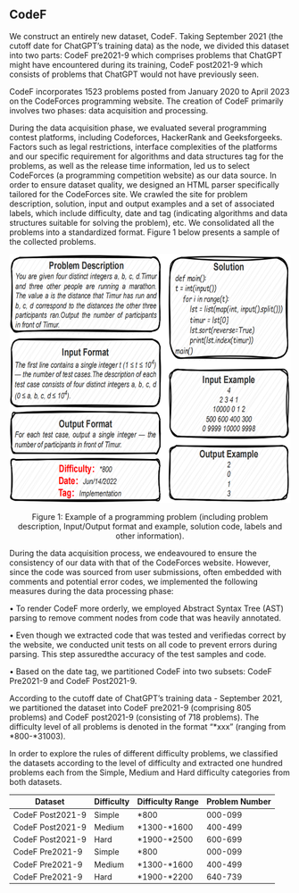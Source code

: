 ## CodeF
We construct an entirely new dataset, CodeF. Taking September 2021 (the cutoff date for ChatGPT’s training data) as the node, we divided this dataset into two parts: CodeF pre2021-9 which comprises problems that ChatGPT might have encountered during its training, CodeF post2021-9 which consists of problems that ChatGPT would not have previously seen.

CodeF incorporates 1523 problems posted from January 2020 to April 2023 on the CodeForces programming website. The creation of CodeF primarily involves two phases: data acquisition and processing. 

During the data acquisition phase, we evaluated several programming contest platforms, including Codeforces, HackerRank and Geeksforgeeks. Factors such as legal restrictions, interface complexities of the platforms and our specific requirement for algorithms and data structures tag for the problems, as well as the release time information, led us to select CodeForces (a programming competition website) as our data source. In order to ensure dataset quality, we designed an HTML parser specifically tailored for the CodeForces site. We crawled the site for problem description, solution, input and output examples and a set of associated labels, which include difficulty, date and tag (indicating algorithms and data structures suitable for solving the problem), etc. We consolidated all the problems into a standardized format. Figure 1 below
presents a sample of the collected problems.



<div align="center">
  <img src="https://github.com/CodeGeneration3/KareCoder/blob/main/CodeF%20dataset/Example%20of%20a%20programming%20problem.png?raw=true" width="659" height="445" alt="Example of a programming problem">
  <br>
  <p> Figure 1: Example of a programming problem (including problem description, Input/Output format and example, solution code, labels and other information).</p>
</div>



During the data acquisition process, we endeavoured to ensure the consistency of our data with that of the CodeForces website. However, since the code was sourced from user submissions, often embedded with comments and potential error codes, we implemented the following measures during the data processing phase: 

• To render CodeF more orderly, we employed Abstract Syntax Tree (AST) parsing to remove comment nodes from code that was heavily annotated. 

• Even though we extracted code that was tested and verifiedas correct by the website, we conducted unit tests on all code to prevent errors during parsing. This step assuredthe accuracy of the test samples and code. 

• Based on the date tag, we partitioned CodeF into two subsets: CodeF Pre2021-9 and CodeF Post2021-9.

According to the cutoff date of ChatGPT’s training data - September 2021, we partitioned the dataset into CodeF pre2021-9 (comprising 805 problems) and CodeF post2021-9 (consisting of 718 problems). The difficulty level of all problems is denoted in the format “*xxx” (ranging from *800-*31003).

In order to explore the rules of different difficulty problems, we classified the datasets according to the level of difficulty and extracted one hundred problems each from the Simple, Medium and Hard difficulty categories from both datasets.

| Dataset    |  Difficulty | Difficulty Range  |  Problem Number |
|------------|----------|-------|------|
|CodeF Post2021-9  | Simple | *800        | 000-099  |
| CodeF Post2021-9 | Medium | *1300-*1600 | 400-499  |
| CodeF Post2021-9 | Hard   | *1900-*2500 | 600-699  |
| CodeF Pre2021-9  | Simple | *800        | 000-099  |
| CodeF Pre2021-9  | Medium | *1300-*1600 | 400-499  |
| CodeF Pre2021-9  | Hard   | *1900-*2200 | 640-739  |
